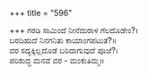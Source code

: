+++
title = "596"

+++
ಗರಡಿ ಸಾಮಿಂದೆ ನೀನೆದುರಾಳ ಗೆಲದೊಡೇಂ?।  
ಬರದಿಹುದೆ ನಿನಗನಿತು ಕಾಯಾಂಗಪಟುತೆ?॥  
ವರ ಸದ್ಯಕ್ಕಿಲ್ಲದೊಡೆ ಬರಿದಾಗುವುದೆ ಪೂಜೆ?।  
ಪರಿಶುದ್ಧ ಮನವೆ ವರ - ಮಂಕುತಿಮ್ಮ॥  
